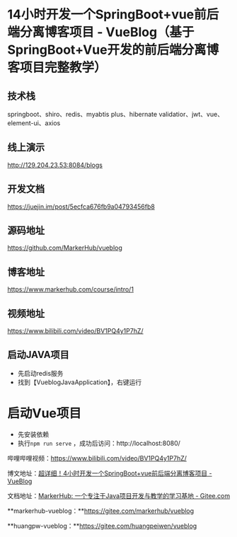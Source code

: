 # 14小时开发一个SpringBoot+vue前后端分离博客项目 - VueBlog（基于SpringBoot+Vue开发的前后端分离博客项目完整教学）

## 技术栈

springboot、shiro、redis、myabtis plus、hibernate validatior、jwt、vue、element-ui、axios 

## 线上演示

http://129.204.23.53:8084/blogs 

## 开发文档 

https://juejin.im/post/5ecfca676fb9a04793456fb8 

## 源码地址 

https://github.com/MarkerHub/vueblog 

## 博客地址 

https://www.markerhub.com/course/intro/1 

## 视频地址 

https://www.bilibili.com/video/BV1PQ4y1P7hZ/





## 启动JAVA项目

- 先启动redis服务
- 找到【VueblogJavaApplication】，右键运行



# 启动Vue项目

- 先安装依赖
- 执行`npm run serve` ，成功后访问：http://localhost:8080/



哔哩哔哩视频：https://www.bilibili.com/video/BV1PQ4y1P7hZ/

博文地址：[超详细！4小时开发一个SpringBoot+vue前后端分离博客项目 - VueBlog](https://www.markerhub.com/course/intro/1)

文档地址：[MarkerHub: 一个专注于Java项目开发与教学的学习基地 - Gitee.com](https://gitee.com/markerhub/markerhub/tree/master/项目文档/vueblog)

**markerhub-vueblog：**https://gitee.com/markerhub/vueblog

**huangpw-vueblog：**https://gitee.com/huangpeiwen/vueblog
